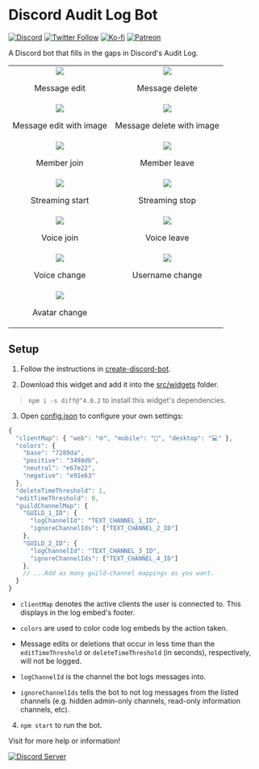# Discord Audit Log Bot

[![Discord](https://discordapp.com/api/guilds/258167954913361930/embed.png)](https://discord.gg/WjEFnzC) [![Twitter Follow](https://img.shields.io/twitter/follow/peterthehan.svg?style=social)](https://twitter.com/peterthehan) [![Ko-fi](https://img.shields.io/badge/Donate-Ko--fi-F16061.svg?logo=ko-fi)](https://ko-fi.com/peterthehan) [![Patreon](https://img.shields.io/badge/Donate-Patreon-F96854.svg?logo=patreon)](https://www.patreon.com/peterthehan)

A Discord bot that fills in the gaps in Discord's Audit Log.

|                                                                                                                                                                    |                                                                                                                                                                        |
| :----------------------------------------------------------------------------------------------------------------------------------------------------------------: | :--------------------------------------------------------------------------------------------------------------------------------------------------------------------: |
|           <img src="https://raw.githubusercontent.com/peterthehan/assets/master/repositories/discord-audit-log-bot/messageEdit.png"> <p>Message edit</p>           |           <img src="https://raw.githubusercontent.com/peterthehan/assets/master/repositories/discord-audit-log-bot/messageDelete.png"> <p>Message delete</p>           |
| <img src="https://raw.githubusercontent.com/peterthehan/assets/master/repositories/discord-audit-log-bot/messageEditWithImage.png"> <p>Message edit with image</p> | <img src="https://raw.githubusercontent.com/peterthehan/assets/master/repositories/discord-audit-log-bot/messageDeleteWithImage.png"> <p>Message delete with image</p> |
|            <img src="https://raw.githubusercontent.com/peterthehan/assets/master/repositories/discord-audit-log-bot/memberJoin.png"> <p>Member join</p>            |             <img src="https://raw.githubusercontent.com/peterthehan/assets/master/repositories/discord-audit-log-bot/memberLeave.png"> <p>Member leave</p>             |
|        <img src="https://raw.githubusercontent.com/peterthehan/assets/master/repositories/discord-audit-log-bot/streamingStart.png"> <p>Streaming start</p>        |           <img src="https://raw.githubusercontent.com/peterthehan/assets/master/repositories/discord-audit-log-bot/streamingStop.png"> <p>Streaming stop</p>           |
|             <img src="https://raw.githubusercontent.com/peterthehan/assets/master/repositories/discord-audit-log-bot/voiceJoin.png"> <p>Voice join</p>             |              <img src="https://raw.githubusercontent.com/peterthehan/assets/master/repositories/discord-audit-log-bot/voiceLeave.png"> <p>Voice leave</p>              |
|           <img src="https://raw.githubusercontent.com/peterthehan/assets/master/repositories/discord-audit-log-bot/voiceChange.png"> <p>Voice change</p>           |          <img src="https://raw.githubusercontent.com/peterthehan/assets/master/repositories/discord-audit-log-bot/usernameChange.png"> <p>Username change</p>          |
|          <img src="https://raw.githubusercontent.com/peterthehan/assets/master/repositories/discord-audit-log-bot/avatarChange.png"> <p>Avatar change</p>          |                                                                                                                                                                        |

## Setup

1. Follow the instructions in [create-discord-bot](https://github.com/peterthehan/create-discord-bot).

2. Download this widget and add it into the [src/widgets](https://github.com/peterthehan/create-discord-bot/tree/master/app/src/widgets) folder.

> `npm i -s diff@^4.0.2` to install this widget's dependencies.

3. Open [config.json](https://github.com/peterthehan/discord-audit-log-bot/blob/master/config.json) to configure your own settings:

```js
{
  "clientMap": { "web": "🌐", "mobile": "📱", "desktop": "💻" },
  "colors": {
    "base": "7289da",
    "positive": "3498db",
    "neutral": "e67e22",
    "negative": "e91e63"
  },
  "deleteTimeThreshold": 1,
  "editTimeThreshold": 0,
  "guildChannelMap": {
    "GUILD_1_ID": {
      "logChannelId": "TEXT_CHANNEL_1_ID",
      "ignoreChannelIds": ["TEXT_CHANNEL_2_ID"]
    },
    "GUILD_2_ID": {
      "logChannelId": "TEXT_CHANNEL_3_ID",
      "ignoreChannelIds": ["TEXT_CHANNEL_4_ID"]
    },
    // ...Add as many guild-channel mappings as you want.
  }
}
```

- `clientMap` denotes the active clients the user is connected to. This displays in the log embed's footer.

- `colors` are used to color code log embeds by the action taken.

- Message edits or deletions that occur in less time than the `editTimeThreshold` or `deleteTimeThreshold` (in seconds), respectively, will not be logged.

- `logChannelId` is the channel the bot logs messages into.

- `ignoreChannelIds` tells the bot to not log messages from the listed channels (e.g. hidden admin-only channels, read-only information channels, etc).

4. `npm start` to run the bot.

Visit for more help or information!

<a href="https://discord.gg/WjEFnzC">
  <img src="https://discordapp.com/api/guilds/258167954913361930/embed.png?style=banner2" title="Discord Server"/>
</a>
